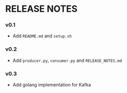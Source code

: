# RELEASE NOTES

### v0.1
- Add `README.md` and `setup.sh`

### v0.2
- Add `producer.py`, `consumer.py` and `RELEASE_NOTES.md`

### v0.3
- Add golang implementation for Kafka
